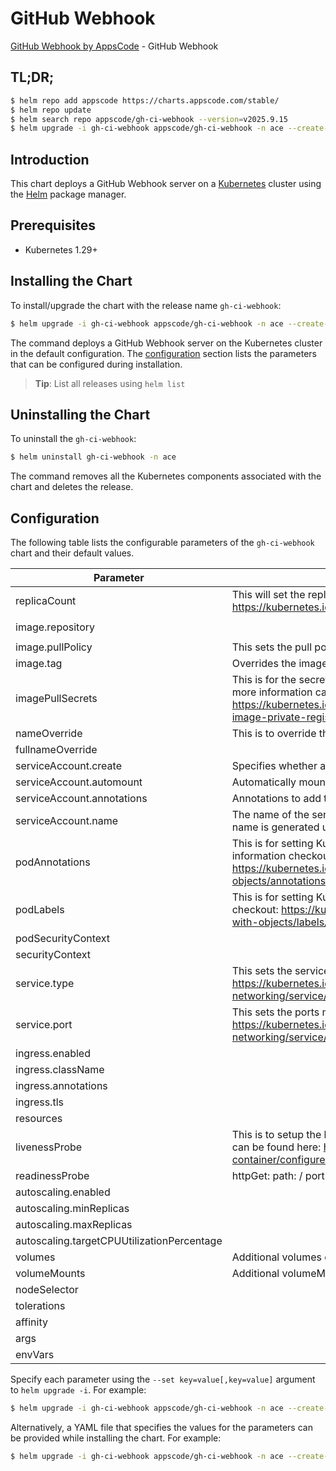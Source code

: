 # GitHub Webhook

[GitHub Webhook by AppsCode](https://github.com/appscode-cloud) - GitHub Webhook

## TL;DR;

```bash
$ helm repo add appscode https://charts.appscode.com/stable/
$ helm repo update
$ helm search repo appscode/gh-ci-webhook --version=v2025.9.15
$ helm upgrade -i gh-ci-webhook appscode/gh-ci-webhook -n ace --create-namespace --version=v2025.9.15
```

## Introduction

This chart deploys a GitHub Webhook server on a [Kubernetes](http://kubernetes.io) cluster using the [Helm](https://helm.sh) package manager.

## Prerequisites

- Kubernetes 1.29+

## Installing the Chart

To install/upgrade the chart with the release name `gh-ci-webhook`:

```bash
$ helm upgrade -i gh-ci-webhook appscode/gh-ci-webhook -n ace --create-namespace --version=v2025.9.15
```

The command deploys a GitHub Webhook server on the Kubernetes cluster in the default configuration. The [configuration](#configuration) section lists the parameters that can be configured during installation.

> **Tip**: List all releases using `helm list`

## Uninstalling the Chart

To uninstall the `gh-ci-webhook`:

```bash
$ helm uninstall gh-ci-webhook -n ace
```

The command removes all the Kubernetes components associated with the chart and deletes the release.

## Configuration

The following table lists the configurable parameters of the `gh-ci-webhook` chart and their default values.

|                 Parameter                  |                                                                                           Description                                                                                            |                   Default                   |
|--------------------------------------------|--------------------------------------------------------------------------------------------------------------------------------------------------------------------------------------------------|---------------------------------------------|
| replicaCount                               | This will set the replicaset count more information can be found here: https://kubernetes.io/docs/concepts/workloads/controllers/replicaset/                                                     | <code>1</code>                              |
| image.repository                           |                                                                                                                                                                                                  | <code>ghcr.io/appscode/gh-ci-webhook</code> |
| image.pullPolicy                           | This sets the pull policy for images.                                                                                                                                                            | <code>IfNotPresent</code>                   |
| image.tag                                  | Overrides the image tag whose default is the chart appVersion.                                                                                                                                   | <code>""</code>                             |
| imagePullSecrets                           | This is for the secrets for pulling an image from a private repository more information can be found here: https://kubernetes.io/docs/tasks/configure-pod-container/pull-image-private-registry/ | <code>[]</code>                             |
| nameOverride                               | This is to override the chart name.                                                                                                                                                              | <code>""</code>                             |
| fullnameOverride                           |                                                                                                                                                                                                  | <code>""</code>                             |
| serviceAccount.create                      | Specifies whether a service account should be created                                                                                                                                            | <code>true</code>                           |
| serviceAccount.automount                   | Automatically mount a ServiceAccount's API credentials?                                                                                                                                          | <code>true</code>                           |
| serviceAccount.annotations                 | Annotations to add to the service account                                                                                                                                                        | <code>{}</code>                             |
| serviceAccount.name                        | The name of the service account to use. If not set and create is true, a name is generated using the fullname template                                                                           | <code>""</code>                             |
| podAnnotations                             | This is for setting Kubernetes Annotations to a Pod. For more information checkout: https://kubernetes.io/docs/concepts/overview/working-with-objects/annotations/                               | <code>{}</code>                             |
| podLabels                                  | This is for setting Kubernetes Labels to a Pod. For more information checkout: https://kubernetes.io/docs/concepts/overview/working-with-objects/labels/                                         | <code>{}</code>                             |
| podSecurityContext                         |                                                                                                                                                                                                  | <code>{}</code>                             |
| securityContext                            |                                                                                                                                                                                                  | <code>{}</code>                             |
| service.type                               | This sets the service type more information can be found here: https://kubernetes.io/docs/concepts/services-networking/service/#publishing-services-service-types                                | <code>ClusterIP</code>                      |
| service.port                               | This sets the ports more information can be found here: https://kubernetes.io/docs/concepts/services-networking/service/#field-spec-ports                                                        | <code>80</code>                             |
| ingress.enabled                            |                                                                                                                                                                                                  | <code>false</code>                          |
| ingress.className                          |                                                                                                                                                                                                  | <code>""</code>                             |
| ingress.annotations                        |                                                                                                                                                                                                  | <code>{}</code>                             |
| ingress.tls                                |                                                                                                                                                                                                  | <code>[]</code>                             |
| resources                                  |                                                                                                                                                                                                  | <code>{}</code>                             |
| livenessProbe                              | This is to setup the liveness and readiness probes more information can be found here: https://kubernetes.io/docs/tasks/configure-pod-container/configure-liveness-readiness-startup-probes/     | <code>{}</code>                             |
| readinessProbe                             | httpGet: path: / port: http                                                                                                                                                                      | <code>{}</code>                             |
| autoscaling.enabled                        |                                                                                                                                                                                                  | <code>false</code>                          |
| autoscaling.minReplicas                    |                                                                                                                                                                                                  | <code>1</code>                              |
| autoscaling.maxReplicas                    |                                                                                                                                                                                                  | <code>100</code>                            |
| autoscaling.targetCPUUtilizationPercentage |                                                                                                                                                                                                  | <code>80</code>                             |
| volumes                                    | Additional volumes on the output Deployment definition.                                                                                                                                          | <code>[]</code>                             |
| volumeMounts                               | Additional volumeMounts on the output Deployment definition.                                                                                                                                     | <code>[]</code>                             |
| nodeSelector                               |                                                                                                                                                                                                  | <code>{}</code>                             |
| tolerations                                |                                                                                                                                                                                                  | <code>[]</code>                             |
| affinity                                   |                                                                                                                                                                                                  | <code>{}</code>                             |
| args                                       |                                                                                                                                                                                                  | <code>[]</code>                             |
| envVars                                    |                                                                                                                                                                                                  | <code>{}</code>                             |


Specify each parameter using the `--set key=value[,key=value]` argument to `helm upgrade -i`. For example:

```bash
$ helm upgrade -i gh-ci-webhook appscode/gh-ci-webhook -n ace --create-namespace --version=v2025.9.15 --set replicaCount=1
```

Alternatively, a YAML file that specifies the values for the parameters can be provided while
installing the chart. For example:

```bash
$ helm upgrade -i gh-ci-webhook appscode/gh-ci-webhook -n ace --create-namespace --version=v2025.9.15 --values values.yaml
```
